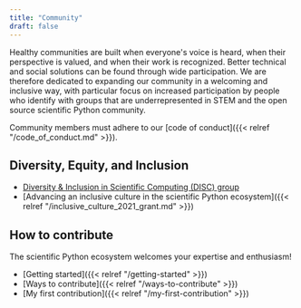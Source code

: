 ```yaml
---
title: "Community"
draft: false
---
```


Healthy communities are built when everyone's voice is heard,
when their perspective is valued, and when their work is recognized.
Better technical and social solutions can be found through wide participation.
We are therefore dedicated to expanding our community in a welcoming and inclusive way,
with particular focus on increased participation by people who identify with groups that are
underrepresented in STEM and the open source scientific Python community.

Community members must adhere to our [code of conduct]({{< relref "/code_of_conduct.md" >}}).

## Diversity, Equity, and Inclusion

- [Diversity & Inclusion in Scientific Computing (DISC) group](https://numfocus.org/programs/diversity-inclusion)
- [Advancing an inclusive culture in the scientific Python ecosystem]({{< relref "/inclusive_culture_2021_grant.md" >}})

## How to contribute

The scientific Python ecosystem welcomes your expertise and enthusiasm!

- [Getting started]({{< relref "/getting-started" >}})
- [Ways to contribute]({{< relref "/ways-to-contribute" >}})
- [My first contribution]({{< relref "/my-first-contribution" >}})
